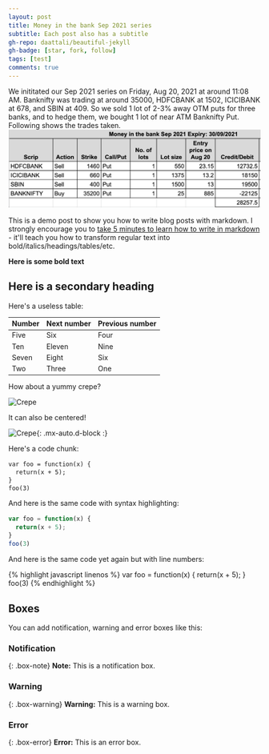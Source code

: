 ```yaml
---
layout: post
title: Money in the bank Sep 2021 series
subtitle: Each post also has a subtitle
gh-repo: daattali/beautiful-jekyll
gh-badge: [star, fork, follow]
tags: [test]
comments: true
---
```


We inititated our Sep 2021 series on Friday, Aug 20, 2021 at around 11:08 AM. Banknifty was trading at around 35000, HDFCBANK at 1502, ICICIBANK at 678, and SBIN at 409.
So we sold 1 lot of 2-3% away OTM puts for three banks, and to hedge them, we bought 1 lot of near ATM Banknifty Put. Following shows the trades taken.
![mib_entry_aug_20_2021](./figs/mib_entry_aug_20_2021.png)

This is a demo post to show you how to write blog posts with markdown.  I strongly encourage you to [take 5 minutes to learn how to write in markdown](https://markdowntutorial.com/) - it'll teach you how to transform regular text into bold/italics/headings/tables/etc.

**Here is some bold text**

## Here is a secondary heading

Here's a useless table:

| Number | Next number | Previous number |
| :------ |:--- | :--- |
| Five | Six | Four |
| Ten | Eleven | Nine |
| Seven | Eight | Six |
| Two | Three | One |


How about a yummy crepe?

![Crepe](https://s3-media3.fl.yelpcdn.com/bphoto/cQ1Yoa75m2yUFFbY2xwuqw/348s.jpg)

It can also be centered!

![Crepe](https://s3-media3.fl.yelpcdn.com/bphoto/cQ1Yoa75m2yUFFbY2xwuqw/348s.jpg){: .mx-auto.d-block :}

Here's a code chunk:

~~~
var foo = function(x) {
  return(x + 5);
}
foo(3)
~~~

And here is the same code with syntax highlighting:

```javascript
var foo = function(x) {
  return(x + 5);
}
foo(3)
```

And here is the same code yet again but with line numbers:

{% highlight javascript linenos %}
var foo = function(x) {
  return(x + 5);
}
foo(3)
{% endhighlight %}

## Boxes
You can add notification, warning and error boxes like this:

### Notification

{: .box-note}
**Note:** This is a notification box.

### Warning

{: .box-warning}
**Warning:** This is a warning box.

### Error

{: .box-error}
**Error:** This is an error box.
